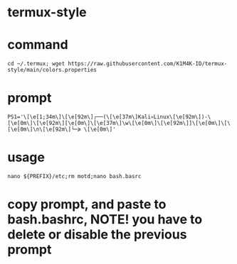 # termux-style

# command
```
cd ~/.termux; wget https://raw.githubusercontent.com/K1M4K-ID/termux-style/main/colors.properties 
```

# prompt
```
PS1='\[\e[1;34m\]\[\e[92m\]┌──(\[\e[37m\]Kali💀️Linux\[\e[92m\])-\[\e[0m\]\[\e[92m\][\e[0m\]\[\e[37m\]\w\[\e[0m\]\[\e[92m\]]\[\e[0m\]\[\[\e[0m\]\n\[\e[92m\]└─≽ \[\e[0m\]'
```

# usage
```
nano ${PREFIX}/etc;rm motd;nano bash.basrc
```

# copy prompt, and paste to bash.bashrc, NOTE! you have to delete or disable the previous prompt
